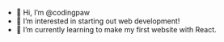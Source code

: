 - 👋 Hi, I’m @codingpaw
- 👀 I’m interested in starting out web development!
- 🌱 I’m currently learning to make my first website with React.
